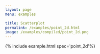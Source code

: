 ```yaml
---
layout: page
menu: examples

title: Scatterplot
permalink: /examples/point_2d.html
image: /examples/compiled/point_2d.png
---
```




{% include example.html spec='point_2d'%}
